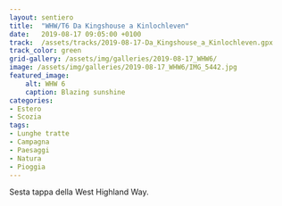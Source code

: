 ```yaml
---
layout: sentiero
title:  "WHW/T6 Da Kingshouse a Kinlochleven"
date:   2019-08-17 09:05:00 +0100
track:  /assets/tracks/2019-08-17-Da_Kingshouse_a_Kinlochleven.gpx
track_color: green
grid-gallery: /assets/img/galleries/2019-08-17_WHW6/
image: /assets/img/galleries/2019-08-17_WHW6/IMG_5442.jpg
featured_image:
    alt: WHW 6
    caption: Blazing sunshine
categories:
- Estero
- Scozia
tags:
- Lunghe tratte
- Campagna
- Paesaggi
- Natura
- Pioggia
---
```


Sesta tappa della West Highland Way.